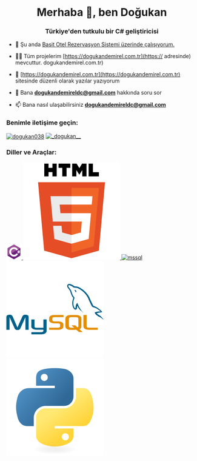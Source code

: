 <h1 align="center">Merhaba 👋, ben Doğukan</h1>
<h3 align="center">Türkiye'den tutkulu bir C# geliştiricisi</h3>

- 🔭 Şu anda [Basit Otel Rezervasyon Sistemi üzerinde çalışıyorum. ](https://github.com/Alof02221/sql-ile-otel-rezervasyon-program-)

- 👨‍💻 Tüm projelerim [https://dogukandemirel.com.tr](https:// adresinde) mevcuttur. dogukandemirel.com.tr)

- 📝 [https://dogukandemirel.com.tr](https://dogukandemirel.com.tr) sitesinde düzenli olarak yazılar yazıyorum

- 💬 Bana **dogukandemireldc@gmail.com** hakkında soru sor

- 📫 Bana nasıl ulaşabilirsiniz **dogukandemireldc@gmail.com**

<h3 align="left">Benimle iletişime geçin:</h3>
<p align="left">
<a href="https://instagram.com /dogukan038" target = "boş"><img align = "center" src = "https://raw.githubusercontent.com/rahuldkjain/github-profile-readme-generator/master/src/images/icons/Social/instagram .svg" alt = "dogukan038" height = "30" genişlik = "40" /></a>
<a href = "https://discord.gg/_dogukan__" target = "blank"><img align = " center" src = "https://raw.githubusercontent.com/rahuldkjain/github-profile-readme-generator/master/src/images/icons/Social/discord.svg" alt = "_dogukan__" height = "30" genişlik ="40" /></a>
</p>

<h3 align="left">Diller ve Araçlar:</h3>
<p align="left"> <a href="https://www.w3schools .com/cs/" target = "_blank" rel = "noreferrer"> <img src = "https://raw.githubusercontent.com/devicons/devicon/master/icons/csharp/csharp-original.svg" alt= "csharp" width = "40" height = "40"/> </a> <a href = "https://www.w3.org/html/" target = "_blank" rel = "noreferrer"> <img src = "https://raw.githubusercontent.com/devicons/devicon/master/icons/html5/html5-original-wordmark.svg" alt = "html5" genişlik = "40" yükseklik = "40"/> </ a> <a href = "https://www.microsoft.com/en-us/sql-server" target = "_blank" rel = "noreferrer"> <img src = "https://www.svgrepo.com /show/303229/microsoft-sql-server-logo.svg" alt = "mssql" width = "40" height = "40"/> </a> <a href = "https://www.mysql.com /" target = "_blank" rel = "noreferrer"> <img src = "https://raw.githubusercontent.com/devicons/devicon/master/icons/mysql/mysql-original-wordmark.svg" alt = "mysql " genişlik = "40" yükseklik = "40"/> </a> <a href = "https://www.python.org" target = "_blank" rel = "noreferrer"> <img src = "https://raw.githubusercontent.com/devicons/devicon/master/icons/python/python-original.svg" alt = "python" genişlik = "40" yükseklik = "40"/> </a> </p>
